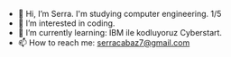 - 👋 Hi, I’m Serra. I'm studying computer engineering. 1/5
- 👀 I’m interested in coding.
- 🌱 I’m currently learning: IBM ile kodluyoruz Cyberstart.
- 📫 How to reach me: serracabaz7@gmail.com

<!---
serracabaz34/serracabaz34 is a ✨ special ✨ repository because its `README.md` (this file) appears on your GitHub profile.
You can click the Preview link to take a look at your changes.
--->
